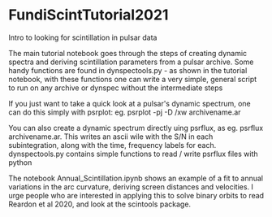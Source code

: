 # FundiScintTutorial2021
Intro to looking for scintillation in pulsar data


The main tutorial notebook goes through the steps of creating dynamic spectra and deriving scintillation parameters from a pulsar archive.  Some handy functions are found in dynspectools.py - as shown in the tutorial notebook, with these functions one can write a very simple, general script to run on any archive or dynspec without the intermediate steps


If you just want to take a quick look at a pulsar's dynamic spectrum, one can do this simply with psrplot:
eg.  psrplot -pj -D /xw archivename.ar

You can also create a dynamic spectrum directly uing psrflux, as eg.  psrflux archivename.ar.  This writes an ascii wile with the S/N in each subintegration, along with the time, frequency labels for each.  dynspectools.py contains simple functions to read / write psrflux files with python


The notebook Annual_Scintillation.ipynb shows an example of a fit to annual variations in the arc curvature, deriving screen distances and velocities.  I urge people who are interested in applying this to solve binary orbits to read Reardon et al 2020, and look at the scintools package.